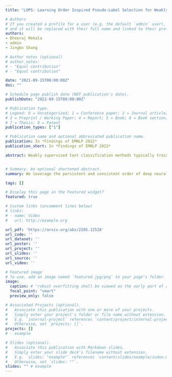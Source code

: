 ```yaml
---
title: "LOPS: Learning Order Inspired Pseudo-Label Selection for Weakly Supervised Text Classification"

# Authors
# If you created a profile for a user (e.g. the default `admin` user), write the username (folder name) here 
# and it will be replaced with their full name and linked to their profile.
authors:
- Dheeraj Mekala
- admin
- Jingbo Shang

# Author notes (optional)
# author_notes:
# - "Equal contribution"
# - "Equal contribution"

date: "2021-09-15T00:00:00Z"
doi: ""

# Schedule page publish date (NOT publication's date).
publishDate: "2022-09-15T00:00:00Z"

# Publication type.
# Legend: 0 = Uncategorized; 1 = Conference paper; 2 = Journal article;
# 3 = Preprint / Working Paper; 4 = Report; 5 = Book; 6 = Book section;
# 7 = Thesis; 8 = Patent
publication_types: ["1"]

# Publication name and optional abbreviated publication name.
publication: In *Findings of EMNLP 2022*
publication_short: In *Findings of EMNLP 2022*

abstract: Weakly supervised text classification methods typically train a deep neural classifier based on pseudo-labels. The quality of pseudo-labels is crucial to final performance but they are inevitably noisy due to their heuristic nature, so selecting the correct ones has a huge potential for performance boost. One straightforward solution is to select samples based on the softmax probability scores in the neural classifier corresponding to their pseudo-labels. However, we show through our experiments that such solutions are ineffective and unstable due to the erroneously high-confidence predictions from poorly calibrated models. Recent studies on the memorization effects of deep neural models suggest that these models first memorize training samples with clean labels and then those with noisy labels. Inspired by this observation, we propose a novel pseudolabel selection method LOPS that takes learning order of samples into consideration. We hypothesize that the learning order reflects the probability of wrong annotation in terms of ranking, and therefore, propose to select the samples that are learnt earlier. LOPS can be viewed as a strong performance-boost plug-in to most existing weakly-supervised text classification methods, as confirmed in extensive experiments on four real-world datasets.


# Summary. An optional shortened abstract.
summary: We leverage the persistent and consistent order of deep neural networks in learning data examples to identify high-quality pseudo-labels for text classification. Those pseudo-labels are obtained cheaply based on keyword match.

tags: []

# Display this page in the Featured widget?
featured: true

# Custom links (uncomment lines below)
# links:
# - name: Video
#   url: http://example.org

url_pdf: 'https://arxiv.org/abs/2205.12528'
url_code: ''
url_dataset: ''
url_poster: ''
url_project: ''
url_slides: ''
url_source: ''
url_video: ''

# Featured image
# To use, add an image named `featured.jpg/png` to your page's folder. 
image:
  caption: # 'robust overfitting shall be viewed as the early part of an epoch-wise double descent'
  focal_point: "smart"
  preview_only: false

# Associated Projects (optional).
#   Associate this publication with one or more of your projects.
#   Simply enter your project's folder or file name without extension.
#   E.g. `internal-project` references `content/project/internal-project/index.md`.
#   Otherwise, set `projects: []`.
projects: []
# - example

# Slides (optional).
#   Associate this publication with Markdown slides.
#   Simply enter your slide deck's filename without extension.
#   E.g. `slides: "example"` references `content/slides/example/index.md`.
#   Otherwise, set `slides: ""`.
slides: "" # example
---
```


<!--
{{% callout note %}}
Click the *Cite* button above to demo the feature to enable visitors to import publication metadata into their reference management software.
{{% /callout %}}

{{% callout note %}}
Create your slides in Markdown - click the *Slides* button to check out the example.
{{% /callout %}}
-->

<!--
Supplementary notes can be added here, including [code, math, and images](https://wowchemy.com/docs/writing-markdown-latex/).
-->
